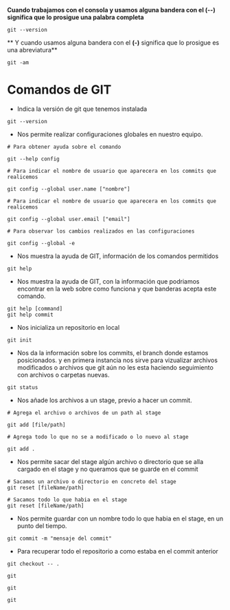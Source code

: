 
**Cuando trabajamos con el consola y usamos alguna bandera con el __(--)__ significa que lo prosigue una palabra completa**

```git
git --version
```

** Y cuando usamos alguna bandera con el __(-)__ significa que lo prosigue es una abreviatura**

```git
git -am
```


# Comandos de GIT

 -  Indica la versión de git que tenemos instalada
```git
git --version
```

- Nos permite realizar configuraciones globales en nuestro equipo.
```git
# Para obtener ayuda sobre el comando

git --help config

# Para indicar el nombre de usuario que aparecera en los commits que realicemos

git config --global user.name ["nombre"]

# Para indicar el nombre de usuario que aparecera en los commits que realicemos

git config --global user.email ["email"]

# Para observar los cambios realizados en las configuraciones

git config --global -e 
```

- Nos muestra la ayuda de GIT, información de los comandos permitidos
```git
git help
```

- Nos muestra la ayuda de GIT, con la información que podriamos encontrar en la web sobre como funciona y que banderas acepta este comando.
```git
git help [command]
git help commit 
```

- Nos inicializa un repositorio en local
```git
git init
```

- Nos da la información sobre los commits, el branch donde estamos posicionados. y en primera instancia nos sirve para vizualizar archivos modificados o archivos que git aún no les esta haciendo seguimiento con archivos o carpetas nuevas.
```git
git status
```

- Nos añade los archivos a un stage, previo a hacer un commit.
```git
# Agrega el archivo o archivos de un path al stage

git add [file/path]

# Agrega todo lo que no se a modificado o lo nuevo al stage

git add .

```

- Nos permite sacar del stage algún archivo o directorio que se alla cargado en el stage y no queramos que se guarde en el commit
```git
# Sacamos un archivo o directorio en concreto del stage
git reset [fileName/path]

# Sacamos todo lo que habia en el stage
git reset [fileName/path]
```

- Nos permite guardar con un nombre todo lo que habia en el stage, en un punto del tiempo.
```git
git commit -m "mensaje del commit"
```


- Para recuperar todo el repositorio a como estaba en el commit anterior
```git
git checkout -- .
```


```git
git 
```
```git
git 
```
```git
git 
```








